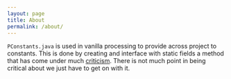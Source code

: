 ```yaml
---
layout: page
title: About
permalink: /about/
---
```


`PConstants.java` is used in vanilla processing to provide across project to constants. This is done by creating and interface with static fields a method that has come under much [criticism][criticism]. There is not much point in being critical about we just have to get on with it. 

[jruby_art]: https://ruby-processing.github.io/index.html
[propane]:https://ruby-processing.github.io/propane/
[criticism]:https://stackoverflow.com/questions/320588/interfaces-with-static-fields-in-java-for-sharing-constants
